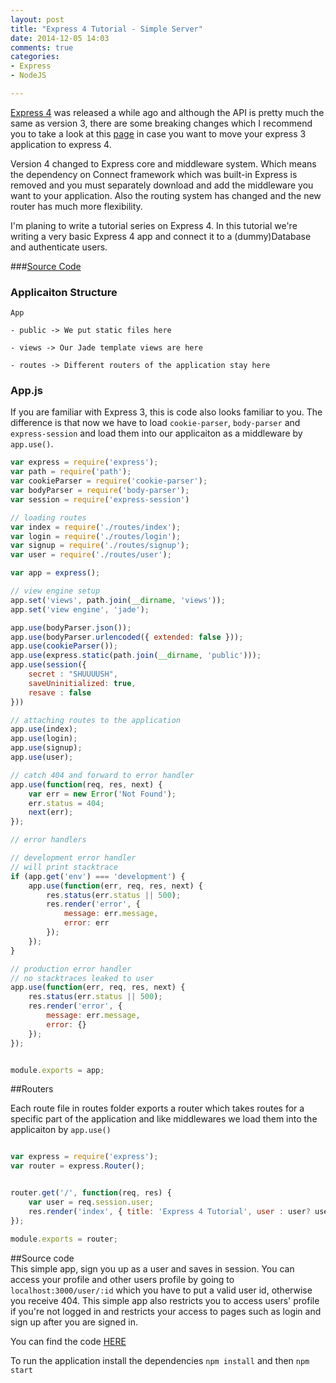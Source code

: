 ```yaml
---
layout: post
title: "Express 4 Tutorial - Simple Server"
date: 2014-12-05 14:03
comments: true
categories: 
- Express
- NodeJS

---
```


[Express 4](http://expressjs.com/) was released a while ago and although the API is pretty much the same as version 3, there are some breaking changes which I recommend you to take a look at this [page](http://expressjs.com/guide/migrating-4.html) in case you want to move your express 3 application to express 4.

Version 4 changed to Express core and middleware system. Which means the dependency on Connect framework which was built-in Express is removed and you must separately download and add the middleware you want to your application. Also the routing system has changed and the new router has much more flexibility.

I'm planing to write a tutorial series on Express 4. In this tutorial we're writing a very basic Express 4 app and connect it to a (dummy)Database and authenticate users.

###[Source Code](https://github.com/DanialK/express4-tutorial-simple-server)

<!-- more -->


### Applicaiton Structure 

	App

	- public -> We put static files here
	
	- views -> Our Jade template views are here
	
	- routes -> Different routers of the application stay here
	
	
	 

### App.js
If you are familiar with Express 3, this is code also looks familiar to you. The difference is that now we have to load ```cookie-parser```, ```body-parser``` and ```express-session``` and load them into our applicaiton as a middleware by ```app.use()```.

	
``` js App.js https://github.com/DanialK/express4-tutorial-simple-server/blob/
var express = require('express');
var path = require('path');
var cookieParser = require('cookie-parser');
var bodyParser = require('body-parser');
var session = require('express-session')

// loading routes
var index = require('./routes/index');
var login = require('./routes/login');
var signup = require('./routes/signup');
var user = require('./routes/user');

var app = express();

// view engine setup
app.set('views', path.join(__dirname, 'views'));
app.set('view engine', 'jade');

app.use(bodyParser.json());
app.use(bodyParser.urlencoded({ extended: false }));
app.use(cookieParser());
app.use(express.static(path.join(__dirname, 'public')));
app.use(session({
    secret : "SHUUUUSH",
    saveUninitialized: true,
    resave : false 
}))

// attaching routes to the application
app.use(index);
app.use(login);
app.use(signup);
app.use(user);

// catch 404 and forward to error handler
app.use(function(req, res, next) {
    var err = new Error('Not Found');
    err.status = 404;
    next(err);
});

// error handlers

// development error handler
// will print stacktrace
if (app.get('env') === 'development') {
    app.use(function(err, req, res, next) {
        res.status(err.status || 500);
        res.render('error', {
            message: err.message,
            error: err
        });
    });
}

// production error handler
// no stacktraces leaked to user
app.use(function(err, req, res, next) {
    res.status(err.status || 500);
    res.render('error', {
        message: err.message,
        error: {}
    });
});


module.exports = app;


```


##Routers

Each route file in routes folder exports a router which takes routes for a specific part of the application and like middlewares we load them into the applicaiton by ```app.use()```

``` js index.js https://github.com/DanialK/express4-tutorial-simple-server/blob/master/routes/index.js

var express = require('express');
var router = express.Router();


router.get('/', function(req, res) {
	var user = req.session.user; 
	res.render('index', { title: 'Express 4 Tutorial', user : user? user: null });
});

module.exports = router;


```	



##Source code	
This simple app, sign you up as a user and saves in session. You can access your profile and other users profile by going to ```localhost:3000/user/:id``` which you have to put a valid user id, otherwise you receive 404. This simple app also restricts you to access users' profile if you're not logged in and restricts your access to pages such as login and sign up after you are signed in.

You can find the code [HERE](https://github.com/DanialK/express4-tutorial-simple-server)

To run the application install the dependencies ``` npm install ``` and then ```npm start```




